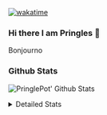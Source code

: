 [![wakatime](https://wakatime.com/badge/user/abd317df-612e-44b4-8787-15db7b574b2f.svg)](https://wakatime.com/@abd317df-612e-44b4-8787-15db7b574b2f)
### Hi there I am Pringles 👋

Bonjourno

### Github Stats
![PringlePot' Github Stats](https://github-readme-stats.vercel.app/api?username=PringlePot&show_icons=true&theme=dark&count_private=true)

<details>
  <summary>Detailed Stats</summary>
    
<!--START_SECTION:waka-->
![Code Time](http://img.shields.io/badge/Code%20Time-519%20hrs%2053%20mins-blue)

![Profile Views](http://img.shields.io/badge/Profile%20Views-3-blue)

![Lines of code](https://img.shields.io/badge/From%20Hello%20World%20I%27ve%20Written-139%20Thousand%20lines%20of%20code-blue)

**🐱 My GitHub Data** 

> 🏆 331 Contributions in the Year 2022
 > 
> 📦 91.1 kB Used in GitHub's Storage 
 > 
> 🚫 Not Opted to Hire
 > 
> 📜 11 Public Repositories 
 > 
> 🔑 12 Private Repositories  
 > 
**I'm an Early 🐤** 

```text
🌞 Morning    148 commits    ████░░░░░░░░░░░░░░░░░░░░░   16.55% 
🌆 Daytime    358 commits    ██████████░░░░░░░░░░░░░░░   40.04% 
🌃 Evening    388 commits    ██████████░░░░░░░░░░░░░░░   43.4% 
🌙 Night      0 commits      ░░░░░░░░░░░░░░░░░░░░░░░░░   0.0%

```
📅 **I'm Most Productive on Sunday** 

```text
Monday       178 commits    █████░░░░░░░░░░░░░░░░░░░░   19.91% 
Tuesday      75 commits     ██░░░░░░░░░░░░░░░░░░░░░░░   8.39% 
Wednesday    92 commits     ██░░░░░░░░░░░░░░░░░░░░░░░   10.29% 
Thursday     131 commits    ███░░░░░░░░░░░░░░░░░░░░░░   14.65% 
Friday       76 commits     ██░░░░░░░░░░░░░░░░░░░░░░░   8.5% 
Saturday     149 commits    ████░░░░░░░░░░░░░░░░░░░░░   16.67% 
Sunday       193 commits    █████░░░░░░░░░░░░░░░░░░░░   21.59%

```


📊 **This Week I Spent My Time On** 

```text
⌚︎ Time Zone: Europe/Amsterdam

💬 Programming Languages: 
Go                       4 hrs 35 mins       ███████████████░░░░░░░░░░   63.11% 
TypeScript               2 hrs 17 mins       ███████░░░░░░░░░░░░░░░░░░   31.44% 
CSS                      7 mins              ░░░░░░░░░░░░░░░░░░░░░░░░░   1.77% 
HTML                     4 mins              ░░░░░░░░░░░░░░░░░░░░░░░░░   1.14% 
Text                     4 mins              ░░░░░░░░░░░░░░░░░░░░░░░░░   1.06%

🔥 Editors: 
GoLand                   4 hrs 46 mins       ████████████████░░░░░░░░░   65.55% 
WebStorm                 2 hrs 30 mins       ████████░░░░░░░░░░░░░░░░░   34.45%

🐱‍💻 Projects: 
Backend                  4 hrs 27 mins       ███████████████░░░░░░░░░░   61.2% 
Frontend                 2 hrs 10 mins       ███████░░░░░░░░░░░░░░░░░░   29.94% 
Viewer                   19 mins             █░░░░░░░░░░░░░░░░░░░░░░░░   4.35% 
editor                   14 mins             ░░░░░░░░░░░░░░░░░░░░░░░░░   3.4% 
rest_api                 4 mins              ░░░░░░░░░░░░░░░░░░░░░░░░░   1.09%

💻 Operating System: 
Windows                  7 hrs 16 mins       █████████████████████████   100.0%

```

**I Mostly Code in Java** 

```text
Java                     9 repos             ███████████░░░░░░░░░░░░░░   47.37% 
JavaScript               2 repos             ██░░░░░░░░░░░░░░░░░░░░░░░   10.53% 
TypeScript               2 repos             ██░░░░░░░░░░░░░░░░░░░░░░░   10.53% 
HTML                     2 repos             ██░░░░░░░░░░░░░░░░░░░░░░░   10.53% 
Python                   1 repo              █░░░░░░░░░░░░░░░░░░░░░░░░   5.26%

```


**Timeline**

![Chart not found](https://raw.githubusercontent.com/PringlePot/PringlePot/main/charts/bar_graph.png) 


 Last Updated on 21/05/2022 00:58:07 UTC
<!--END_SECTION:waka-->

</details>
